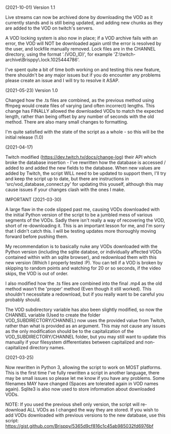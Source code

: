 (2021-10-01) Version 1.1

Live streams can now be archived done by downloading the VOD as it currently stands and is still being updated, and adding new chunks as they are added to the VOD on twitch's servers.

A VOD locking system is also now in place; if a VOD archive fails with an error, the VOD will NOT be downloaded again until the error is resolved by the user, and lockfile manually removed. Lock files are in the CHANNEL directory, using the format '.(VOD_ID)', for example 'Z:\\twitch-archive\\Brisppy\\.lock.1025444786'.

I've spent quite a bit of time both working on and testing this new feature, there shouldn't be any major issues but if you do encounter any problems please create an issue and I will try to resolve it ASAP.

(2021-05-23) Version 1.0

Changed how the .ts files are combined, as the previous method using ffmpeg would create files of varying (and often incorrect) lengths.
This change has FINALLY allowed the downloaded VODs to match the expected length, rather than being offset by any number of seconds with the old method.
There are also many small changes to formatting.

I'm quite satisfied with the state of the script as a whole - so this will be the initial release (1.0)

(2021-04-17)

Twitch modified (https://dev.twitch.tv/docs/change-log) their API which broke the database insertion - I've rewritten how the database is accessed / added to and added the new fields to the database. When new values are added by Twitch, the script WILL need to be updated to support them,  I'll try and keep the script up to date, but there are instructions in 'src/vod_database_connect.py' for updating this youself, although this may cause issues if your changes clash with the ones I make.

IMPORTANT (2021-03-30)

A large flaw in the code slipped past me, causing VODs downloaded with the initial Python version of the script to be a jumbled mess of various segments of the VODs. Sadly there isn't really a way of recovering the VOD, short of re-downloading it. This is an important lesson for me, and I'm sorry that I didn't catch this. I will be testing updates more thoroughly moving forward before pushing them. 

My recommendation is to basically nuke any VODs downloaded with the Python version (including the sqlite databse, or individually affected VODs contained within with an sqlite browser), and redownload them with this new version (Which I properly tested :P). You can tell if a VOD is broken by skipping to random points and watching for 20 or so seconds, if the video skips, the VOD is out of order.

I also modified how the .ts files are combined into the final .mp4 as the old method wasn't the 'proper' method (Even though it still worked). This shouldn't necessitate a redownload, but if you really want to be careful you probably should.

The VOD subdirectory variable has also been slightly modified, so now the CHANNEL variable (Used to create the folder VOD_SUBDIRECTORY/CHANNEL) now uses the provided value from Twitch, rather than what is provided as an argument. This may not cause any issues as the only modification should be to the capitalization of the VOD_SUBDIRECTORY/CHANNEL folder, but you may still want to update this manually if your filesystem differentiates between capitalized and non-capitalized directory names.

(2021-03-25)

Now rewritten in Python 3, allowing the script to work on MOST platforms.
This is the first time I've fully rewritten a script in another language, there may be small issues so please let me know if you have any problems.
Some filenames MAY have changed (Spaces are tolerated again in VOD names again). Sqlite3 is also now used to store information about downloaded VODs.

NOTE: If you used the previous shell only version, the script will re-download ALL VODs as I changed the way they are stored.
If you wish to add VODs downloaded with previous versions to the new database, use this script: https://gist.github.com/Brisppy/5365d9cf816c1c45ab985032fd6976bf
